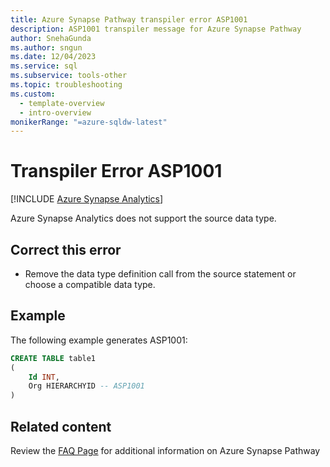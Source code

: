 ```yaml
---
title: Azure Synapse Pathway transpiler error ASP1001
description: ASP1001 transpiler message for Azure Synapse Pathway
author: SnehaGunda
ms.author: sngun
ms.date: 12/04/2023
ms.service: sql
ms.subservice: tools-other
ms.topic: troubleshooting
ms.custom:
  - template-overview
  - intro-overview
monikerRange: "=azure-sqldw-latest"
---
```

# Transpiler Error ASP1001
[!INCLUDE [Azure Synapse Analytics](../../../includes/applies-to-version/asa.md)]

Azure Synapse Analytics does not support the source data type.

## <a id="to-correct-this-error"></a> Correct this error

- Remove the data type definition call from the source statement or choose a compatible data type.

## Example

The following example generates ASP1001:

```sql
CREATE TABLE table1
(
    Id INT,
    Org HIERARCHYID -- ASP1001
)
```

## Related content

Review the [FAQ Page](../pathway-faq.yml) for additional information on Azure Synapse Pathway
